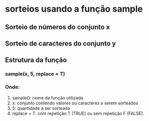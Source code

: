 # sorteios usando a função sample

## Sorteio de números do conjunto x

## Sorteio de caracteres do conjunto y

## Estrutura da função

### sample(x, 5, replace = T)

### Onde:

1. sample(): nome da função utilizada
2. x: conjunto contendo valores ou caracteres a serem sorteados
3. 5: quantidade a ser sorteada
4. replace = T: com repetição T (TRUE) ou sem repetição F (FALSE).
